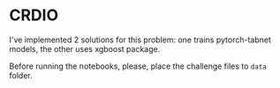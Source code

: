 # CRDIO
I've implemented 2 solutions for this problem: one trains pytorch-tabnet models, the other uses xgboost package.

Before running the notebooks, please, place the challenge files to `data` folder.